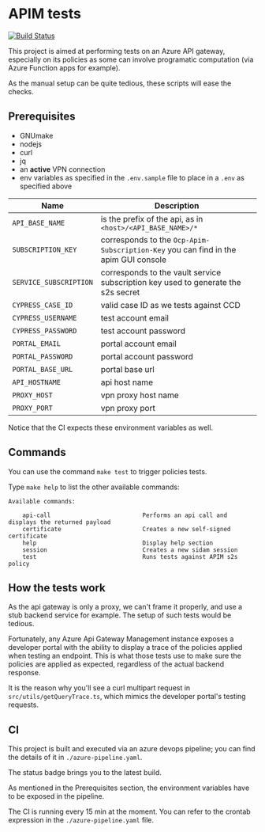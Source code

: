 # APIM tests

[![Build Status](https://dev.azure.com/hmcts/CNP/_apis/build/status/CNP/Api%20Management%20Tests?branchName=master)](https://dev.azure.com/hmcts/CNP/_build/latest?definitionId=167&branchName=master)

This project is aimed at performing tests on an Azure API gateway, especially on its policies as some can involve programatic computation (via Azure Function apps for example).

As the manual setup can be quite tedious, these scripts will ease the checks.

## Prerequisites

- GNUmake
- nodejs
- curl
- jq
- an **active** VPN connection
- env variables as specified in the `.env.sample` file to place in a `.env` as specified above

| Name                   | Description                                                                         |
| ---------------------- | ----------------------------------------------------------------------------------- |
| `API_BASE_NAME`        | is the prefix of the api, as in `<host>/<API_BASE_NAME>/*`                          |
| `SUBSCRIPTION_KEY`     | corresponds to the `Ocp-Apim-Subscription-Key` you can find in the apim GUI console |
| `SERVICE_SUBSCRIPTION` | corresponds to the vault service subscription key used to generate the s2s secret   |
| `CYPRESS_CASE_ID`      | valid case ID as we tests against CCD                                               |
| `CYPRESS_USERNAME`     | test account email                                                                  |
| `CYPRESS_PASSWORD`     | test account password                                                               |
| `PORTAL_EMAIL`         | portal account email                                                                |
| `PORTAL_PASSWORD`      | portal account password                                                             |
| `PORTAL_BASE_URL`      | portal base url                                                                     |
| `API_HOSTNAME`         | api host name                                                                       |
| `PROXY_HOST`           | vpn proxy host name                                                                 |
| `PROXY_PORT`           | vpn proxy port                                                                      |

Notice that the CI expects these environment variables as well.

## Commands

You can use the command `make test` to trigger policies tests.

Type `make help` to list the other available commands:

```
Available commands:

	api-call                          Performs an api call and displays the returned payload
	certificate                       Creates a new self-signed certificate
	help                              Display help section
	session                           Creates a new sidam session
	test                              Runs tests against APIM s2s policy
```

## How the tests work

As the api gateway is only a proxy, we can't frame it properly, and use a stub backend service for example. The setup of such tests would be tedious.

Fortunately, any Azure Api Gateway Management instance exposes a developer portal with the ability to display a trace of the policies applied when testing an endpoint. This is what those tests use to make sure the policies are applied as expected, regardless of the actual backend response.

It is the reason why you'll see a curl multipart request in `src/utils/getQueryTrace.ts`, which mimics the developer portal's testing requests.

## CI

This project is built and executed via an azure devops pipeline; you can find the details of it in `./azure-pipeline.yaml`.

The status badge brings you to the latest build.

As mentioned in the Prerequisites section, the environment variables have to be exposed in the pipeline.

The CI is running every 15 min at the moment. You can refer to the crontab expression in the `./azure-pipeline.yaml` file.

